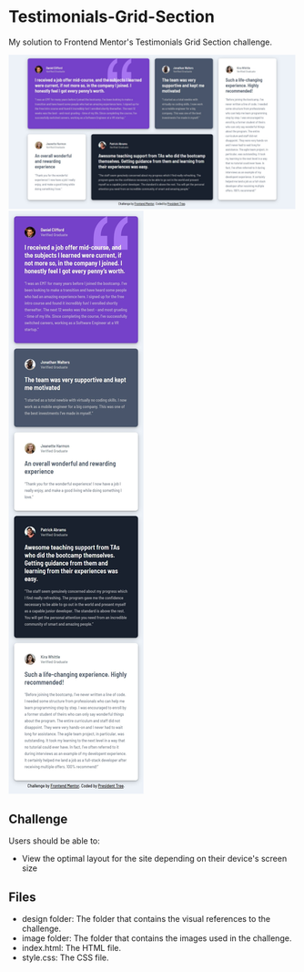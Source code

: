# Testimonials-Grid-Section
My solution to Frontend Mentor's Testimonials Grid Section challenge.

![Desktop](https://raw.githubusercontent.com/PresidentTree/Testimonials-Grid-Section/main/Testimonials%20Grid%20Section%201.jpeg)
![Mobile](https://raw.githubusercontent.com/PresidentTree/Testimonials-Grid-Section/main/Testimonials%20Grid%20Section%202.jpeg)

## Challenge
Users should be able to:

- View the optimal layout for the site depending on their device's screen size

## Files
- design folder: The folder that contains the visual references to the challenge.
- image folder: The folder that contains the images used in the challenge.
- index.html: The HTML file.
- style.css: The CSS file.
